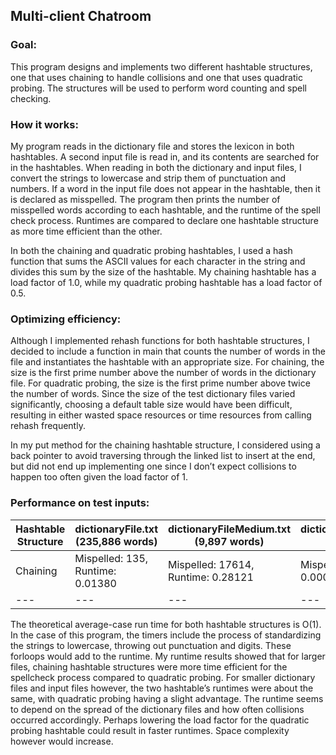 ## Multi-client Chatroom

### Goal:
This program designs and implements two different hashtable structures, one that uses chaining to handle collisions and one that uses quadratic probing. The structures will be used to perform word counting and spell checking. 

### How it works:
My program reads in the dictionary file and stores the lexicon in both hashtables. A second input file is read in, and its contents are searched for in the hashtables. When reading in both the dictionary and input files, I convert the strings to lowercase and strip them of punctuation and numbers.  If a word in the input file does not appear in the hashtable, then it is declared as misspelled. The program then prints the number of misspelled words according to each hashtable, and the runtime of the spell check process. Runtimes are compared to declare one hashtable structure as more time efficient than the other. 

In both the chaining and quadratic probing hashtables, I used a hash function that sums the ASCII values for each character in the string and divides this sum by the size of the hashtable. My chaining hashtable has a load factor of 1.0, while my quadratic probing hashtable has a load factor of 0.5.

### Optimizing efficiency:
Although I implemented rehash functions for both hashtable structures, I decided to include a function in main that counts the number of words in the file and instantiates the hashtable with an appropriate size. For chaining, the size is the first prime number above the number of words in the dictionary file. For quadratic probing, the size is the first prime number above twice the number of words. Since the size of the test dictionary files varied significantly, choosing a default table size would have been difficult, resulting in either wasted space resources or time resources from calling rehash frequently. 

In my put method for the chaining hashtable structure, I considered using a back pointer to avoid traversing through the linked list to insert at the end, but did not end up implementing one since I don’t expect collisions to happen too often given the load factor of 1.

### Performance on test inputs:

Hashtable Structure | dictionaryFile.txt (235,886 words) | dictionaryFileMedium.txt (9,897 words) | dictionaryFileSimple.txt (14 words)
--- | --- | --- | --- 
Chaining | Mispelled: 135, Runtime: 0.01380 | Mispelled: 17614, Runtime: 0.28121 | Mispelled: 0, Runtime: 0.000141 
--- | --- | --- | --- 

The theoretical average-case run time for both hashtable structures is O(1). In the case of this program, the timers include the process of standardizing the strings to lowercase, throwing out punctuation and digits. These forloops would add to the runtime. My runtime results showed that for larger files, chaining hashtable structures were more time efficient for the spellcheck process compared to quadratic probing. For smaller dictionary files and input files however, the two hashtable’s runtimes were about the same, with quadratic probing having a slight advantage. The runtime seems to depend on the spread of the dictionary files and how often collisions occurred accordingly. Perhaps lowering the load factor for the quadratic probing hashtable could result in faster runtimes. Space complexity however would increase.

